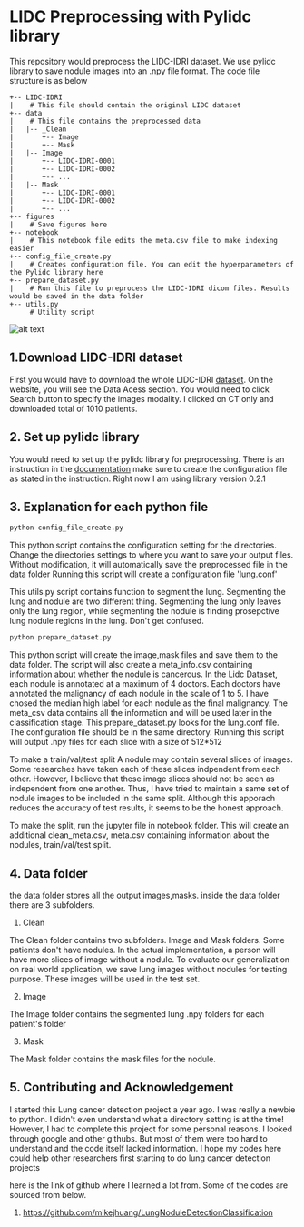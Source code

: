 # LIDC Preprocessing with Pylidc library
This repository would preprocess the LIDC-IDRI dataset. We use pylidc library to save nodule images into an .npy file format.
The code file structure is as below

```
+-- LIDC-IDRI
|    # This file should contain the original LIDC dataset
+-- data
|    # This file contains the preprocessed data
|   |-- _Clean
|       +-- Image
|       +-- Mask
|   |-- Image
|       +-- LIDC-IDRI-0001
|       +-- LIDC-IDRI-0002
|       +-- ...
|   |-- Mask
|       +-- LIDC-IDRI-0001
|       +-- LIDC-IDRI-0002
|       +-- ...
+-- figures
|    # Save figures here
+-- notebook
|    # This notebook file edits the meta.csv file to make indexing easier
+-- config_file_create.py
|    # Creates configuration file. You can edit the hyperparameters of the Pylidc library here
+-- prepare_dataset.py
|    # Run this file to preprocess the LIDC-IDRI dicom files. Results would be saved in the data folder
+-- utils.py
     # Utility script

```
![alt text](.figures/after_segment.png)
## 1.Download LIDC-IDRI dataset
First you would have to download the whole LIDC-IDRI [dataset](https://wiki.cancerimagingarchive.net/display/Public/LIDC-IDRI).
On the website, you will see the Data Acess section. You would need to click Search button to specify the images modality.
I clicked on CT only and downloaded total of 1010 patients.

## 2. Set up pylidc library
You would need to set up the pylidc library for preprocessing. There is an instruction in the [documentation](https://pylidc.github.io/install.html)
make sure to create the configuration file as stated in the instruction. Right now I am using library version 0.2.1

## 3. Explanation for each python file
```bash
python config_file_create.py
```
This python script contains the configuration setting for the directories. Change the directories settings to where you want to save your output files. Without modification, it will automatically save the preprocessed file in the data folder
Running this script will create a configuration file 'lung.conf'

This utils.py script contains function to segment the lung. Segmenting the lung and nodule are two different thing. Segmenting the lung only leaves only the lung region, while segmenting the nodule is finding prosepctive lung nodule regions in the lung. Don't get confused. 

```bash
python prepare_dataset.py
```
This python script will create the image,mask files and save them to the data folder. The script will also create a meta_info.csv containing information about whether the nodule is
cancerous. In the Lidc Dataset, each nodule is annotated at a maximum of 4 doctors. Each doctors have annotated the malignancy of each nodule in the scale of 1 to 5. 
I have chosed the median high label for each nodule as the final malignancy. The meta_csv data contains all the information and will be used later in the classification stage.
This prepare_dataset.py looks for the lung.conf file. The configuration file should be in the same directory. Running this script will output .npy files for each slice with a size of 512*512

To make a train/val/test split
A nodule may contain several slices of images. Some researches have taken each of these slices indpendent from each other. 
However, I believe that these image slices should not be seen as independent from one another. 
Thus, I have tried to maintain a same set of nodule images to be included in the same split. Although this apporach reduces the accuracy of test results, it seems to be the honest approach.


To make the split, run the jupyter file in notebook folder. This will create an additional clean_meta.csv, meta.csv containing information about the nodules, train/val/test split.


## 4. Data folder
the data folder stores all the output images,masks.
inside the data folder there are 3 subfolders. 
1. Clean

The Clean folder contains two subfolders. Image and Mask folders.
Some patients don't have nodules. In the actual implementation, a person will have more slices of image without a nodule. To evaluate our generalization on real world application, we save lung images without nodules for testing purpose.
These images will be used in the test set.

2. Image

The Image folder contains the segmented lung .npy folders for each patient's folder

3. Mask

The Mask folder contains the mask files for the nodule.


## 5. Contributing and Acknowledgement
I started this Lung cancer detection project a year ago. I was really a newbie to python. I didn't even understand what a directory setting is at the time! However, I had to complete this project
for some personal reasons. I looked through google and other githubs. But most of them were too hard to understand and the code itself lacked information. I hope my codes here could help
other researchers first starting to do lung cancer detection projects

here is the link of github where I learned a lot from. Some of the codes are sourced from below.
1. https://github.com/mikejhuang/LungNoduleDetectionClassification


